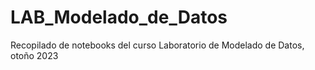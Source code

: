# LAB_Modelado_de_Datos
Recopilado de notebooks del curso Laboratorio de Modelado de Datos, otoño 2023
